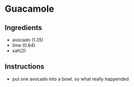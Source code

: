 # Guacamole
## Ingredients
* avocado (1.35)
* lime (0.64)
* salt(2)
## Instructions
* put one avocado into a bowl.
so what really happended
